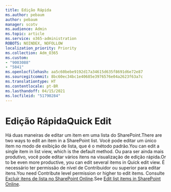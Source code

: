 ```yaml
---
title: Edição Rápida
ms.author: pebaum
author: pebaum
manager: scotv
ms.audience: Admin
ms.topic: article
ms.service: o365-administration
ROBOTS: NOINDEX, NOFOLLOW
localization_priority: Priority
ms.collection: Adm_O365
ms.custom:
- "9003088"
- "5841"
ms.openlocfilehash: aa5c60bebe9192d17a34615d635f8691d6e72e87
ms.sourcegitcommit: 8bc60ec34bc1e40685e3976576e04a2623f63a7c
ms.translationtype: HT
ms.contentlocale: pt-BR
ms.lasthandoff: 04/15/2021
ms.locfileid: "51790284"
---
```

# <a name="quick-edit"></a><span data-ttu-id="48ec6-102">Edição Rápida</span><span class="sxs-lookup"><span data-stu-id="48ec6-102">Quick Edit</span></span>

<span data-ttu-id="48ec6-103">Há duas maneiras de editar um item em uma lista do SharePoint.</span><span class="sxs-lookup"><span data-stu-id="48ec6-103">There are two ways to edit an item in a SharePoint list.</span></span> <span data-ttu-id="48ec6-104">Você pode editar um único item no modo de exibição de lista, que é o método padrão.</span><span class="sxs-lookup"><span data-stu-id="48ec6-104">You can edit a single item in list view, which is the default method.</span></span> <span data-ttu-id="48ec6-105">Ou para ser ainda mais produtivo, você pode editar vários itens na visualização de edição rápida.</span><span class="sxs-lookup"><span data-stu-id="48ec6-105">Or to be even more productive, you can edit several items in Quick edit view.</span></span> <span data-ttu-id="48ec6-106">É necessário ter permissão de nível de Contribuidor ou superior para editar itens.</span><span class="sxs-lookup"><span data-stu-id="48ec6-106">You need Contribute level permission or higher to edit items.</span></span> <span data-ttu-id="48ec6-107">Consulte [Excluir itens de lista no SharePoint Online](https://support.microsoft.com/office/dac1a1c3-a80b-4082-ba57-715cf613d0f7).</span><span class="sxs-lookup"><span data-stu-id="48ec6-107">See [Edit list items in SharePoint Online](https://support.microsoft.com/office/dac1a1c3-a80b-4082-ba57-715cf613d0f7).</span></span>

